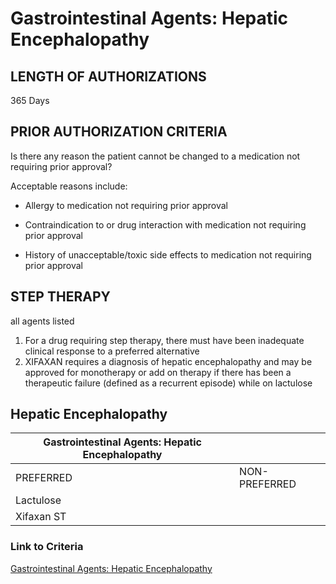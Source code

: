# Gastrointestinal Agents: Hepatic Encephalopathy

## LENGTH OF AUTHORIZATIONS

365 Days

## PRIOR AUTHORIZATION CRITERIA

Is there any reason the patient cannot be changed to a medication not requiring prior approval?

Acceptable reasons include:

- Allergy to medication not requiring prior approval

- Contraindication to or drug interaction with medication not requiring prior approval

- History of unacceptable/toxic side effects to medication not requiring prior approval

## STEP THERAPY

all agents listed

1. For a drug requiring step therapy, there must have been inadequate clinical response to a preferred alternative
2. XIFAXAN requires a diagnosis of hepatic encephalopathy and may be approved for monotherapy or add on therapy if there has been a therapeutic failure (defined as a recurrent episode) while on lactulose

## Hepatic Encephalopathy

| Gastrointestinal Agents: Hepatic Encephalopathy  |                |
|--------------------------------------------------|----------------|
| PREFERRED                                        | NON-PREFERRED  |
| Lactulose                                        |                |
| Xifaxan ST                                       |                |

### Link to Criteria

[Gastrointestinal Agents: Hepatic Encephalopathy](https://pharmacy.medicaid.ohio.gov/sites/default/files/20220415_UPDL_Criteria_FINAL_.pdf#page=60)
